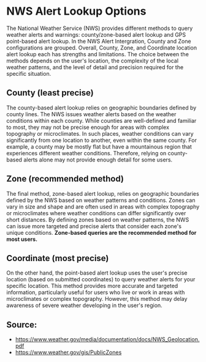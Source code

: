 # NWS Alert Lookup Options
The National Weather Service (NWS) provides different methods to query weather alerts and warnings: county/zone-based alert lookup and GPS point-based alert lookup. In the NWS Alert Intergration, County and Zone configurations are grouped. Overall, County, Zone, and Coordinate location alert lookup each has strengths and limitations. The choice between the methods depends on the user's location, the complexity of the local weather patterns, and the level of detail and precision required for the specific situation.

## County (least precise)
The county-based alert lookup relies on geographic boundaries defined by county lines. The NWS issues weather alerts based on the weather conditions within each county. While counties are well-defined and familiar to most, they may not be precise enough for areas with complex topography or microclimates. In such places, weather conditions can vary significantly from one location to another, even within the same county. For example, a county may be mostly flat but have a mountainous region that experiences different weather conditions. Therefore, relying on county-based alerts alone may not provide enough detail for some users. 

## Zone (recommended method)
The final method, zone-based alert lookup, relies on geographic boundaries defined by the NWS based on weather patterns and conditions. Zones can vary in size and shape and are often used in areas with complex topography or microclimates where weather conditions can differ significantly over short distances. By defining zones based on weather patterns, the NWS can issue more targeted and precise alerts that consider each zone's unique conditions. <b>Zone-based queries are the recommended method for most users.</b>

## Coordinate (most precise)
On the other hand, the point-based alert lookup uses the user's precise location (based on submitted coordinates) to query weather alerts for your specific location. This method provides more accurate and targeted information, particularly useful for users who live or work in areas with microclimates or complex topography. However, this method may delay awareness of severe weather developing in the user's region.

## Source:
- https://www.weather.gov/media/documentation/docs/NWS_Geolocation.pdf
- https://www.weather.gov/gis/PublicZones
